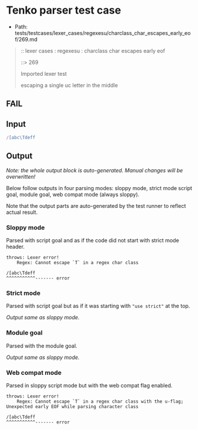 # Tenko parser test case

- Path: tests/testcases/lexer_cases/regexesu/charclass_char_escapes_early_eof/269.md

> :: lexer cases : regexesu : charclass char escapes early eof
>
> ::> 269
>
> Imported lexer test
>
> escaping a single uc letter in the middle

## FAIL

## Input

`````js
/[abc\Tdeff
`````

## Output

_Note: the whole output block is auto-generated. Manual changes will be overwritten!_

Below follow outputs in four parsing modes: sloppy mode, strict mode script goal, module goal, web compat mode (always sloppy).

Note that the output parts are auto-generated by the test runner to reflect actual result.

### Sloppy mode

Parsed with script goal and as if the code did not start with strict mode header.

`````
throws: Lexer error!
    Regex: Cannot escape `T` in a regex char class

/[abc\Tdeff
^^^^^^^^^^^------- error
`````

### Strict mode

Parsed with script goal but as if it was starting with `"use strict"` at the top.

_Output same as sloppy mode._

### Module goal

Parsed with the module goal.

_Output same as sloppy mode._

### Web compat mode

Parsed in sloppy script mode but with the web compat flag enabled.

`````
throws: Lexer error!
    Regex: Cannot escape `T` in a regex char class with the u-flag; Unexpected early EOF while parsing character class

/[abc\Tdeff
^^^^^^^^^^^------- error
`````

